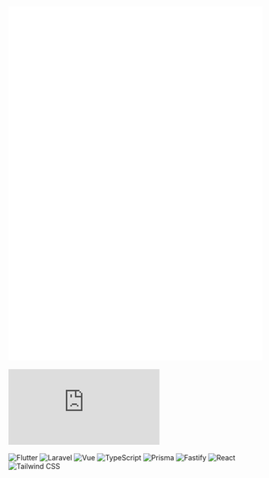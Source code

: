 <!-- ### Hi there 👋 -->

<!--
**puchimilk/puchimilk** is a ✨ _special_ ✨ repository because its `README.md` (this file) appears on your GitHub profile.

Here are some ideas to get you started:

- 🔭 I’m currently working on ...
- 🌱 I’m currently learning ...
- 👯 I’m looking to collaborate on ...
- 🤔 I’m looking for help with ...
- 💬 Ask me about ...
- 📫 How to reach me: ...
- 😄 Pronouns: ...
- ⚡ Fun fact: ...
-->

<!-- Metrics -->
![Metrics](https://github.com/puchimilk/puchimilk/blob/master/github-metrics.svg)

<!-- GitHub Stats -->
[![My languages](https://github-stats-evirunurm.vercel.app/api/languages.js?username=puchimilk&pie=false)](https://github.com/evirunurm/github-stats)

<!-- Shields IO -->
![Flutter](https://img.shields.io/badge/-Flutter-02569B?style=flat&logo=flutter&logoColor=FFFFFF)
![Laravel](https://img.shields.io/badge/-Laravel-FF2D20?style=flat&logo=laravel&logoColor=FFFFFF)
![Vue](https://img.shields.io/badge/-Vue.js-4FC08D?style=flat&logo=vuedotjs&logoColor=FFFFFF)
![TypeScript](https://img.shields.io/badge/-TypeScript-3178C6?style=flat&logo=typescript&logoColor=FFFFFF)
![Prisma](https://img.shields.io/badge/-Prisma-2D3748?style=flat&logo=prisma&logoColor=FFFFFF)
![Fastify](https://img.shields.io/badge/-Fastify-000000?style=flat&logo=fastify&logoColor=FFFFFF)
![React](https://img.shields.io/badge/-React-61DAFB?style=flat&logo=react&logoColor=FFFFFF)
![Tailwind CSS](https://img.shields.io/badge/-CSS3-1572B6?style=flat&logo=css3&logoColor=FFFFFF)
